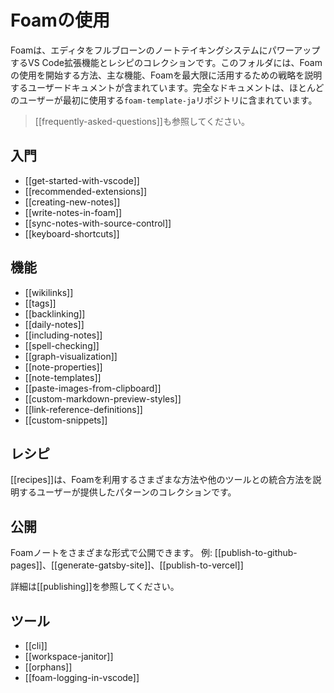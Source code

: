 # Foamの使用

Foamは、エディタをフルブローンのノートテイキングシステムにパワーアップするVS Code拡張機能とレシピのコレクションです。このフォルダには、Foamの使用を開始する方法、主な機能、Foamを最大限に活用するための戦略を説明するユーザードキュメントが含まれています。完全なドキュメントは、ほとんどのユーザーが最初に使用する`foam-template-ja`リポジトリに含まれています。

> [[frequently-asked-questions]]も参照してください。

## 入門

- [[get-started-with-vscode]]
- [[recommended-extensions]]
- [[creating-new-notes]]
- [[write-notes-in-foam]]
- [[sync-notes-with-source-control]]
- [[keyboard-shortcuts]]

## 機能

- [[wikilinks]]
- [[tags]]
- [[backlinking]]
- [[daily-notes]]
- [[including-notes]]
- [[spell-checking]]
- [[graph-visualization]]
- [[note-properties]]
- [[note-templates]]
- [[paste-images-from-clipboard]]
- [[custom-markdown-preview-styles]]
- [[link-reference-definitions]]
- [[custom-snippets]]

## レシピ

[[recipes]]は、Foamを利用するさまざまな方法や他のツールとの統合方法を説明するユーザーが提供したパターンのコレクションです。

## 公開

Foamノートをさまざまな形式で公開できます。
例: [[publish-to-github-pages]]、[[generate-gatsby-site]]、[[publish-to-vercel]]

詳細は[[publishing]]を参照してください。

## ツール

- [[cli]]
- [[workspace-janitor]]
- [[orphans]]
- [[foam-logging-in-vscode]]




